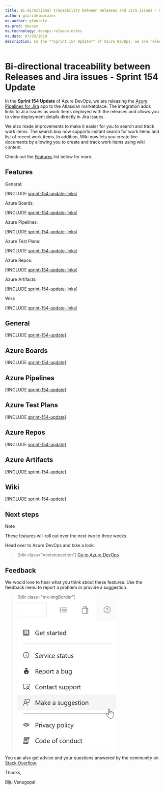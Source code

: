 ```yaml
---
title: Bi-directional traceability between Releases and Jira issues - Sprint 154 Update
author: gloridelmorales
ms.author: glmorale
ms.prod: devops
ms.technology: devops-release-notes
ms.date: 07/08/2019
description: In the **Sprint 154 Update** of Azure DevOps, we are releasing the Azure Pipelines for Jira app to the Atlassian marketplace. 
---
```


# Bi-directional traceability between Releases and Jira issues  - Sprint 154 Update

In the **Sprint 154 Update** of Azure DevOps, we are releasing the [Azure Pipelines for Jira](https://marketplace.atlassian.com/apps/1220515/azure-pipelines-for-jira?hosting=cloud&tab=overview) app to the Atlassian marketplace. The integration adds links to Jira issues as work items deployed with the releases and allows you to view deployment details directly in Jira issues.

We also made improvements to make it easier for you to search and track work items. The search box now supports instant search for work items and list of recent work items. In addition, Wiki now lets you create live documents by allowing you to create and track work items using wiki content.

Check out the [Features](#features) list below for more.

## Features

General:

[!INCLUDE [sprint-154-update-links](_shared/general/sprint-154-update-links.md)]

Azure Boards:

[!INCLUDE [sprint-154-update-links](_shared/boards/sprint-154-update-links.md)]

Azure Pipelines:

[!INCLUDE [sprint-154-update-links](_shared/pipelines/sprint-154-update-links.md)]

Azure Test Plans:

[!INCLUDE [sprint-154-update-links](_shared/testplans/sprint-154-update-links.md)]


Azure Repos:

[!INCLUDE [sprint-154-update-links](_shared/repos/sprint-154-update-links.md)]

Azure Artifacts:

[!INCLUDE [sprint-154-update-links](_shared/artifacts/sprint-154-update-links.md)]

Wiki:

[!INCLUDE [sprint-154-update-links](_shared/wiki/sprint-154-update-links.md)]

## General

[!INCLUDE [sprint-154-update](_shared/general/sprint-154-update.md)]

## Azure Boards

[!INCLUDE [sprint-154-update](_shared/boards/sprint-154-update.md)]

## Azure Pipelines

[!INCLUDE [sprint-154-update](_shared/pipelines/sprint-154-update.md)]

## Azure Test Plans

[!INCLUDE [sprint-154-update](_shared/testplans/sprint-154-update.md)]

## Azure Repos

[!INCLUDE [sprint-154-update](_shared/repos/sprint-154-update.md)]

## Azure Artifacts

[!INCLUDE [sprint-154-update](_shared/artifacts/sprint-154-update.md)]

## Wiki

[!INCLUDE [sprint-154-update](_shared/wiki/sprint-154-update.md)]


## Next steps

> [!NOTE]
> These features will roll out over the next two to three weeks.

Head over to Azure DevOps and take a look.

> [!div class="nextstepaction"]
> [Go to Azure DevOps](http://go.microsoft.com/fwlink/?LinkId=307137&campaign=o~msft~docs~product-vsts~release-notes)

## Feedback

We would love to hear what you think about these features. Use the feedback menu to report a problem or provide a suggestion.

> [!div class="mx-imgBorder"]
> ![Make a suggestion](../_img/make-a-suggestion.png)

You can also get advice and your questions answered by the community on [Stack Overflow](https://stackoverflow.com/questions/tagged/azure-devops).

Thanks,

Biju Venugopal